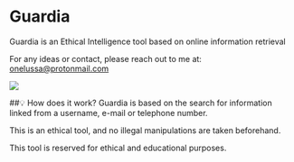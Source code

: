 # Guardia
Guardia is an Ethical Intelligence tool based on online information retrieval

For any ideas or contact, please  reach out to me at: onelussa@protonmail.com

![](https://files.catbox.moe/rkur7l.png)

##💡 How does it work? 
Guardia is based on the search for information linked from a username, e-mail or telephone number.

This is an ethical tool, and no illegal manipulations are taken beforehand.

This tool is reserved for ethical and educational purposes.
